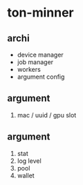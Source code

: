 # ton-minner

## archi

- device manager
- job manager
- workers
- argument config

## argument

1. mac / uuid / gpu slot

## argument

1. stat
2. log level
3. pool
4. wallet
